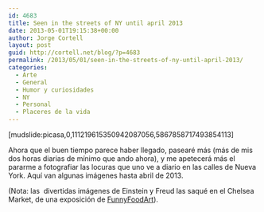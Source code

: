 ```yaml
---
id: 4683
title: Seen in the streets of NY until april 2013
date: 2013-05-01T19:15:38+00:00
author: Jorge Cortell
layout: post
guid: http://cortell.net/blog/?p=4683
permalink: /2013/05/01/seen-in-the-streets-of-ny-until-april-2013/
categories:
  - Arte
  - General
  - Humor y curiosidades
  - NY
  - Personal
  - Placeres de la vida
---
```

[mudslide:picasa,0,111219615350942087056,5867858717493854113]

Ahora que el buen tiempo parece haber llegado, pasearé más (más de mis dos horas diarias de mínimo que ando ahora), y me apetecerá más el pararme a fotografiar las locuras que uno ve a diario en las calles de Nueva York. Aquí van algunas imágenes hasta abril de 2013.

(Nota: las  divertidas imágenes de Einstein y Freud las saqué en el Chelsea Market, de una exposición de <a title="http://www.funnyfoodart.com" href="http://www.funnyfoodart.com" target="_blank">FunnyFoodArt</a>).